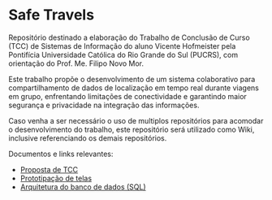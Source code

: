 # Safe Travels

Repositório destinado a elaboração do Trabalho de Conclusão de Curso (TCC) de Sistemas de Informação do aluno Vicente Hofmeister pela Pontifícia Universidade Católica do Rio Grande do Sul (PUCRS), com orientação do Prof. Me. Filipo Novo Mor.

Este trabalho propõe o desenvolvimento de um sistema colaborativo para compartilhamento de dados de localização em tempo real durante viagens em grupo, enfrentando limitações de conectividade e garantindo maior segurança e privacidade na integração das informações.

Caso venha a ser necessário o uso de multiplos repositórios para acomodar o desenvolvimento do trabalho, este repositório será utilizado como Wiki, inclusive referenciando os demais repositórios.

Documentos e links relevantes:

- [Proposta de TCC](docs/Proposta_TCC_Vicente_Hofmeister.pdf)
- [Prototipação de telas](https://www.figma.com/files/team/1549549302352139474/project/452815529/Team-project?fuid=1141497352854255981)
- [Arquitetura do banco de dados (SQL)](https://dbdiagram.io/d/68c8b76f1ff9c616bdd1aaa8)
